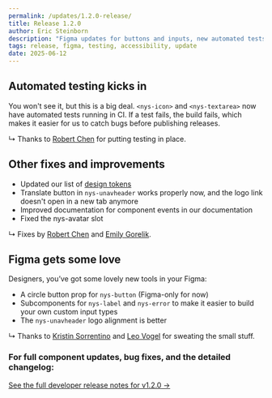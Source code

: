 ```yaml
---
permalink: /updates/1.2.0-release/
title: Release 1.2.0
author: Eric Steinborn
description: "Figma updates for buttons and inputs, new automated tests, and key fixes."
tags: release, figma, testing, accessibility, update
date: 2025-06-12
---
```


## Automated testing kicks in
You won't see it, but this is a big deal. `<nys-icon>` and `<nys-textarea>` now have automated tests running in CI. If a test fails, the build fails, which makes it easier for us to catch bugs before publishing releases.  

↳ Thanks to [Robert Chen](https://github.com/NovaCat35) for putting testing in place.  

## Other fixes and improvements
- Updated our list of [design tokens](https://designsystem.ny.gov/foundations/design-tokens)
- Translate button in `nys-unavheader` works properly now, and the logo link doesn't open in a new tab anymore
- Improved documentation for component events in our documentation
- Fixed the nys-avatar slot

↳ Fixes by [Robert Chen](https://github.com/NovaCat35) and [Emily Gorelik](https://github.com/emilygorelik).  

## Figma gets some love
Designers, you’ve got some lovely new tools in your Figma:  
- A circle button prop for `nys-button` (Figma-only for now)  
- Subcomponents for `nys-label` and `nys-error` to make it easier to build your own custom input types  
- The `nys-unavheader` logo alignment is better

↳ Thanks to [Kristin Sorrentino](https://github.com/ksorrentino) and [Leo Vogel](https://github.com/leo-vogel) for sweating the small stuff.  

### For full component updates, bug fixes, and the detailed changelog:  
[See the full developer release notes for v1.2.0 →](https://github.com/ITS-HCD/nysds/releases/tag/v1.2.0 "https://github.com/its-hcd/nysds/releases/tag/v1.2.0")
